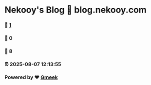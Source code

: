 # Nekooy's Blog :link: blog.nekooy.com 
### :page_facing_up: [1](blog.nekooy.com/tag.html) 
### :speech_balloon: 0 
### :hibiscus: 8 
### :alarm_clock: 2025-08-07 12:13:55 
### Powered by :heart: [Gmeek](https://github.com/Meekdai/Gmeek)
